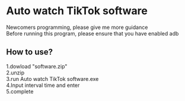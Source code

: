 # Auto watch TikTok software
Newcomers programming, please give me more guidance<br>
Before running this program, please ensure that you have enabled adb
## How to use?
1.dowload "software.zip"<br>
2.unzip<br>
3.run Auto watch TikTok software.exe<br>
4.Input interval time and enter<br>
5.complete
